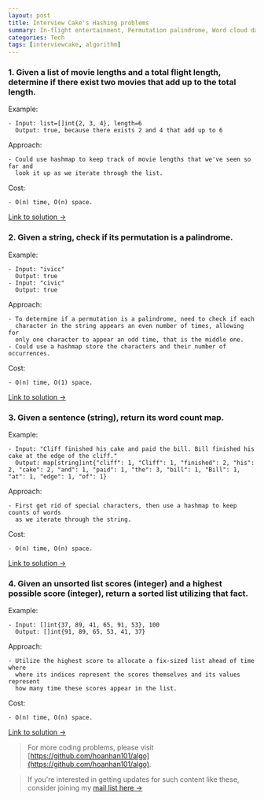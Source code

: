 ```yaml
---
layout: post
title: Interview Cake's Hashing problems
summary: In-flight entertainment, Permutation palindrome, Word cloud data, Topscores
categories: Tech
tags: [interviewcake, algorithm]
---
```


### 1. Given a list of movie lengths and a total flight length, determine if there exist two movies that add up to the total length.

Example:
```
- Input: list=[]int{2, 3, 4}, length=6
  Output: true, because there exists 2 and 4 that add up to 6
```

Approach:
```
- Could use hashmap to keep track of movie lengths that we've seen so far and
  look it up as we iterate through the list.
```

Cost:
```
- O(n) time, O(n) space.
```

[Link to solution →](https://github.com/hoanhan101/algo/blob/master/interviewcake/inflight_test.go)

### 2. Given a string, check if its permutation is a palindrome.

Example:
```
- Input: "ivicc"
  Output: true
- Input: "civic"
  Output: true
```

Approach:
```
- To determine if a permutation is a palindrome, need to check if each
  character in the string appears an even number of times, allowing for
  only one character to appear an odd time, that is the middle one.
- Could use a hashmap store the characters and their number of occurrences.
```

Cost:
```
- O(n) time, O(1) space.
```

[Link to solution →](https://github.com/hoanhan101/algo/blob/master/interviewcake/permutation_palindrome_test.go)

### 3. Given a sentence (string), return its word count map.

Example:
```
- Input: "Cliff finished his cake and paid the bill. Bill finished his cake at the edge of the cliff."
  Output: map[string]int{"cliff": 1, "Cliff": 1, "finished": 2, "his": 2, "cake": 2, "and": 1, "paid": 1, "the": 3, "bill": 1, "Bill": 1, "at": 1, "edge": 1, "of": 1}
```

Approach:
```
- First get rid of special characters, then use a hashmap to keep counts of words
  as we iterate through the string.
```

Cost:
```
- O(n) time, O(n) space.
```

[Link to solution →](https://github.com/hoanhan101/algo/blob/master/interviewcake/word_cloud_test.go)


### 4. Given an unsorted list scores (integer) and a highest possible score (integer), return a sorted list utilizing that fact.

Example:
```
- Input: []int{37, 89, 41, 65, 91, 53}, 100
  Output: []int{91, 89, 65, 53, 41, 37}
```

Approach:
```
- Utilize the highest score to allocate a fix-sized list ahead of time where
  where its indices represent the scores themselves and its values represent
  how many time these scores appear in the list.
```

Cost:
```
- O(n) time, O(n) space.
```

[Link to solution →](https://github.com/hoanhan101/algo/blob/master/interviewcake/top_scores_test.go)

> For more coding problems, please visit
  [https://github.com/hoanhan101/algo](https://github.com/hoanhan101/algo).

> If you're interested in getting updates for such content like these, consider
  joining my [mail list here →](https://tinyletter.com/hoanhan)

